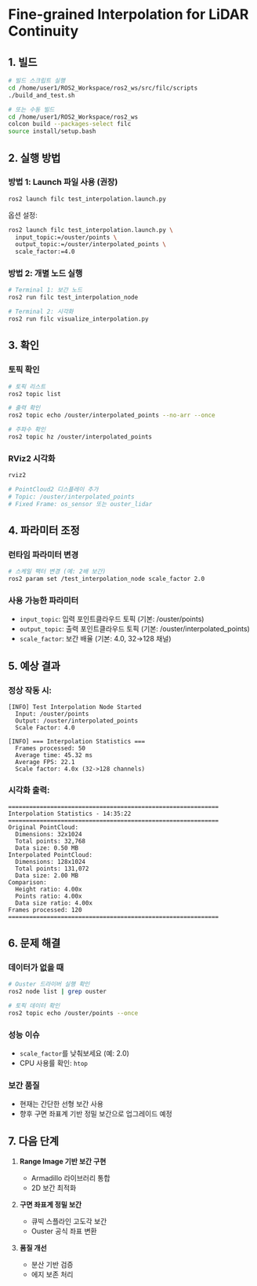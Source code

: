 # Fine-grained Interpolation for LiDAR Continuity

## 1. 빌드

```bash
# 빌드 스크립트 실행
cd /home/user1/ROS2_Workspace/ros2_ws/src/filc/scripts
./build_and_test.sh

# 또는 수동 빌드
cd /home/user1/ROS2_Workspace/ros2_ws
colcon build --packages-select filc
source install/setup.bash
```

## 2. 실행 방법

### 방법 1: Launch 파일 사용 (권장)
```bash
ros2 launch filc test_interpolation.launch.py
```

옵션 설정:
```bash
ros2 launch filc test_interpolation.launch.py \
  input_topic:=/ouster/points \
  output_topic:=/ouster/interpolated_points \
  scale_factor:=4.0
```

### 방법 2: 개별 노드 실행
```bash
# Terminal 1: 보간 노드
ros2 run filc test_interpolation_node

# Terminal 2: 시각화
ros2 run filc visualize_interpolation.py
```

## 3. 확인

### 토픽 확인
```bash
# 토픽 리스트
ros2 topic list

# 출력 확인
ros2 topic echo /ouster/interpolated_points --no-arr --once

# 주파수 확인
ros2 topic hz /ouster/interpolated_points
```

### RViz2 시각화
```bash
rviz2

# PointCloud2 디스플레이 추가
# Topic: /ouster/interpolated_points
# Fixed Frame: os_sensor 또는 ouster_lidar
```

## 4. 파라미터 조정

### 런타임 파라미터 변경
```bash
# 스케일 팩터 변경 (예: 2배 보간)
ros2 param set /test_interpolation_node scale_factor 2.0
```

### 사용 가능한 파라미터
- `input_topic`: 입력 포인트클라우드 토픽 (기본: /ouster/points)
- `output_topic`: 출력 포인트클라우드 토픽 (기본: /ouster/interpolated_points)
- `scale_factor`: 보간 배율 (기본: 4.0, 32→128 채널)

## 5. 예상 결과

### 정상 작동 시:
```
[INFO] Test Interpolation Node Started
  Input: /ouster/points
  Output: /ouster/interpolated_points
  Scale Factor: 4.0

[INFO] === Interpolation Statistics ===
  Frames processed: 50
  Average time: 45.32 ms
  Average FPS: 22.1
  Scale factor: 4.0x (32->128 channels)
```

### 시각화 출력:
```
============================================================
Interpolation Statistics - 14:35:22
============================================================
Original PointCloud:
  Dimensions: 32x1024
  Total points: 32,768
  Data size: 0.50 MB
Interpolated PointCloud:
  Dimensions: 128x1024
  Total points: 131,072
  Data size: 2.00 MB
Comparison:
  Height ratio: 4.00x
  Points ratio: 4.00x
  Data size ratio: 4.00x
Frames processed: 120
============================================================
```

## 6. 문제 해결

### 데이터가 없을 때
```bash
# Ouster 드라이버 실행 확인
ros2 node list | grep ouster

# 토픽 데이터 확인
ros2 topic echo /ouster/points --once
```

### 성능 이슈
- `scale_factor`를 낮춰보세요 (예: 2.0)
- CPU 사용률 확인: `htop`

### 보간 품질
- 현재는 간단한 선형 보간 사용
- 향후 구면 좌표계 기반 정밀 보간으로 업그레이드 예정

## 7. 다음 단계

1. **Range Image 기반 보간 구현**
   - Armadillo 라이브러리 통합
   - 2D 보간 최적화

2. **구면 좌표계 정밀 보간**
   - 큐빅 스플라인 고도각 보간
   - Ouster 공식 좌표 변환

3. **품질 개선**
   - 분산 기반 검증
   - 에지 보존 처리